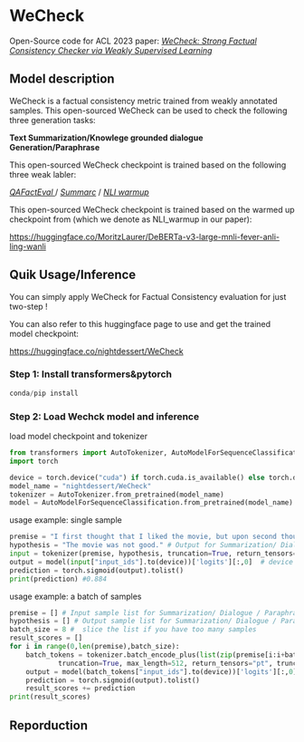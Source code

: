 # WeCheck
Open-Source code for ACL 2023 paper:
*[WeCheck: Strong Factual Consistency Checker via Weakly Supervised Learning
](https://arxiv.org/abs/2212.10057)*

## Model description
WeCheck is a factual consistency metric trained from weakly annotated samples.
This open-sourced WeCheck can be used to check the following three generation tasks:

**Text Summarization/Knowlege grounded dialogue Generation/Paraphrase**

This  open-sourced WeCheck checkpoint is trained based on the following three weak labler:

*[QAFactEval
](https://github.com/salesforce/QAFactEval)* / *[Summarc](https://github.com/tingofurro/summac)* / *[NLI warmup](https://huggingface.co/MoritzLaurer/DeBERTa-v3-large-mnli-fever-anli-ling-wanli)* 

This  open-sourced WeCheck checkpoint is trained based on the warmed up checkpoint from (which we denote as NLI_warmup in our paper):

https://huggingface.co/MoritzLaurer/DeBERTa-v3-large-mnli-fever-anli-ling-wanli

## Quik Usage/Inference
You can simply apply WeCheck for Factual Consistency evaluation for just two-step !

You can also refer to this huggingface page to use and get the trained model checkpoint:

https://huggingface.co/nightdessert/WeCheck

### Step 1: Install transformers&pytorch

```python
conda/pip install
```
### Step 2:  Load Wechck model and inference
load model checkpoint and tokenizer
```python
from transformers import AutoTokenizer, AutoModelForSequenceClassification
import torch

device = torch.device("cuda") if torch.cuda.is_available() else torch.device("cpu")
model_name = "nightdessert/WeCheck"
tokenizer = AutoTokenizer.from_pretrained(model_name)
model = AutoModelForSequenceClassification.from_pretrained(model_name)
```
usage example: single sample 
```python
premise = "I first thought that I liked the movie, but upon second thought it was actually disappointing." # Input for Summarization/ Dialogue / Paraphrase
hypothesis = "The movie was not good." # Output for Summarization/ Dialogue / Paraphrase
input = tokenizer(premise, hypothesis, truncation=True, return_tensors="pt", truncation_strategy="only_first", max_length=512)
output = model(input["input_ids"].to(device))['logits'][:,0]  # device = "cuda:0" or "cpu"
prediction = torch.sigmoid(output).tolist()
print(prediction) #0.884
```
usage example: a batch of samples
```python
premise = [] # Input sample list for Summarization/ Dialogue / Paraphrase
hypothesis = [] # Output sample list for Summarization/ Dialogue / Paraphrase
batch_size = 8 #  slice the list if you have too many samples
result_scores = []
for i in range(0,len(premise),batch_size):
    batch_tokens = tokenizer.batch_encode_plus(list(zip(premise[i:i+batch_size], hypothesis[i:i+batch_size])), padding=True, 
            truncation=True, max_length=512, return_tensors="pt", truncation_strategy="only_first")
    output = model(batch_tokens["input_ids"].to(device))['logits'][:,0]  # device = "cuda:0" or "cpu"
    prediction = torch.sigmoid(output).tolist()
    result_scores += prediction
print(result_scores)
```
## Reporduction
